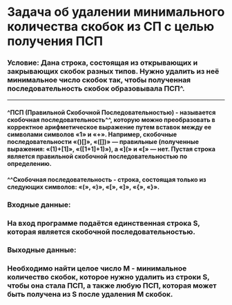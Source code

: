 # Задача об удалении минимального количества скобок из СП с целью получения ПСП
### **Условие**: Дана строка, состоящая из открывающих и закрывающих скобок разных типов. Нужно удалить из неё минимальное число скобок так, чтобы полученная последовательность скобок образовывала **ПСП**^.
---
#### ^**ПСП** (Правильной Скобочной Последовательностью) - называется **скобочная последовательность**^^, которую можно преобразовать в корректное арифметическое выражение путем вставок между ее символами символов «1» и «+». Например, скобочные последовательности «()[]», «([])» — правильные (полученные выражения: «(1)+[1]», «([1+1]+1)»), а «](» и «[» — нет. Пустая строка является правильной скобочной последовательностью **по определению**.
#### ^^**Скобочная последовательность** - строка, состоящая только из следующих символов: **«(»**, **«)»**, **«[»**, **«]»**, **«{»**, **«}»**.

### **Входные данные**:
### На вход программе подаётся единственная строка **S**, которая является **скобочной последовательностью**.
### **Выходные данные**:
### Необходимо найти целое число **M** - минимальное количество скобок, которое нужно удалить из строки **S**, чтобы она стала **ПСП**, а также любую **ПСП**, которая может быть получена из **S** после удаления **M** скобок.
